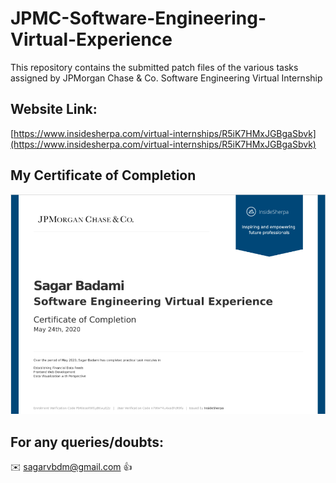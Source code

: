 # JPMC-Software-Engineering-Virtual-Experience

This repository contains the submitted patch files of the various tasks assigned by JPMorgan Chase &amp; Co. Software Engineering Virtual Internship

## Website Link:

[https://www.insidesherpa.com/virtual-internships/R5iK7HMxJGBgaSbvk](https://www.insidesherpa.com/virtual-internships/R5iK7HMxJGBgaSbvk)

## My Certificate of Completion 

![](https://github.com/sagarvbdm/JPMC-Software-Engineering-Virtual-Experience/blob/master/Certificate.png)

## For any queries/doubts:

:envelope: sagarvbdm@gmail.com :thumbsup:
